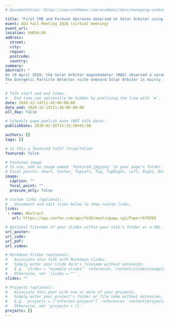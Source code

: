 ```yaml
---
# Documentation: https://sourcethemes.com/academic/docs/managing-content/

title: "First CME and Forbush decrease observed at Solar Orbiter using EPD"
event: AGU Fall Meeting 2020 (virtual meeting)
event_url:
location: SH039-04
address:
  street:
  city:
  region:
  postcode:
  country:
summary:
abstract: "
On 19 April 2020, the Solar Orbiter magnetometer (MAG) observed a coronal mass ejection (CME) including a clear signature of a large-scale magnetic flux rope, the first such event seen in situ at Solar Orbiter. The spacecraft was closely aligned in heliospheric longitude with Earth at this time, and it was located at a radial distance of 0.8 AU from the Sun. Consequently, the same slow CME (v < 400 km/s) was also observed near Earth the next day, causing the first geomagnetic storm of the year. The STEREO-A spacecraft was separated from Earth and Solar Orbiter by almost 90° in longitude, providing an excellent side view of the CME with its coronagraph and heliospheric imager.
The Energetic Particle Detector suite onboard Solar Orbiter is mainly intended for the study of solar energetic particles. However, in quiet time periods, its High Energy Telescope (HET) is also very well suited to observe the galactic cosmic ray (GCR) background and its time variation. The HET data for April 19 show a clear Forbush decrease (FD) related to the cosmic ray modulation by the CME's magnetic field. We explain how HET data can be used to observe such short-term variations of GCR, and compare the FD observations at Solar Orbiter to those near 1 AU. We also apply the ForbMod model to the FD measurements to investigate energy dependency and radial evolution of the FD.
"

# Talk start and end times.
#   End time can optionally be hidden by prefixing the line with `#`.
date: 2020-12-14T11:42:00-08:00
date_end: 2020-12-14T11:46:00-08:00
all_day: false

# Schedule page publish date (NOT talk date).
publishDate: 2020-02-05T15:32:39+01:00

authors: []
tags: []

# Is this a featured talk? (true/false)
featured: false

# Featured image
# To use, add an image named `featured.jpg/png` to your page's folder. 
# Focal points: Smart, Center, TopLeft, Top, TopRight, Left, Right, BottomLeft, Bottom, BottomRight.
image:
  caption: ""
  focal_point: ""
  preview_only: false

# Custom links (optional).
#   Uncomment and edit lines below to show custom links.
links:
 - name: Abstract
   url: https://agu.confex.com/agu/fm20/meetingapp.cgi/Paper/679389

# Optional filename of your slides within your talk's folder or a URL.
url_poster:
url_code:
url_pdf:
url_video:

# Markdown Slides (optional).
#   Associate this talk with Markdown slides.
#   Simply enter your slide deck's filename without extension.
#   E.g. `slides = "example-slides"` references `content/slides/example-slides.md`.
#   Otherwise, set `slides = ""`.
slides: ""

# Projects (optional).
#   Associate this post with one or more of your projects.
#   Simply enter your project's folder or file name without extension.
#   E.g. `projects = ["internal-project"]` references `content/project/deep-learning/index.md`.
#   Otherwise, set `projects = []`.
projects: []
---
```

